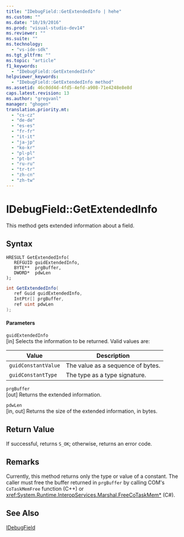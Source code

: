 ```yaml
---
title: "IDebugField::GetExtendedInfo | hehe"
ms.custom: ""
ms.date: "10/19/2016"
ms.prod: "visual-studio-dev14"
ms.reviewer: ""
ms.suite: ""
ms.technology: 
  - "vs-ide-sdk"
ms.tgt_pltfrm: ""
ms.topic: "article"
f1_keywords: 
  - "IDebugField::GetExtendedInfo"
helpviewer_keywords: 
  - "IDebugField::GetExtendedInfo method"
ms.assetid: 46c0dd4d-4fd5-4efd-a908-71e4248e8e8d
caps.latest.revision: 13
ms.author: "gregvanl"
manager: "ghogen"
translation.priority.mt: 
  - "cs-cz"
  - "de-de"
  - "es-es"
  - "fr-fr"
  - "it-it"
  - "ja-jp"
  - "ko-kr"
  - "pl-pl"
  - "pt-br"
  - "ru-ru"
  - "tr-tr"
  - "zh-cn"
  - "zh-tw"
---
```

# IDebugField::GetExtendedInfo
This method gets extended information about a field.  
  
## Syntax  
  
```cpp#  
HRESULT GetExtendedInfo(   
   REFGUID guidExtendedInfo,  
   BYTE**  prgBuffer,  
   DWORD*  pdwLen  
);  
```  
  
```c#  
int GetExtendedInfo(  
   ref Guid guidExtendedInfo,   
   IntPtr[] prgBuffer,   
   ref uint pdwLen  
);  
```  
  
#### Parameters  
 `guidExtendedInfo`  
 [in] Selects the information to be returned. Valid values are:  
  
|Value|Description|  
|-----------|-----------------|  
|`guidConstantValue`|The value as a sequence of bytes.|  
|`guidConstantType`|The type as a type signature.|  
  
 `prgBuffer`  
 [out] Returns the extended information.  
  
 `pdwLen`  
 [in, out] Returns the size of the extended information, in bytes.  
  
## Return Value  
 If successful, returns `S_OK`; otherwise, returns an error code.  
  
## Remarks  
 Currently, this method returns only the type or value of a constant. The caller must free the buffer returned in `prgBuffer` by calling COM's `CoTaskMemFree` function (C++) or <xref:System.Runtime.InteropServices.Marshal.FreeCoTaskMem*> (C#).  
  
## See Also  
 [IDebugField](../extensibility-debugger-reference/idebugfield.md)